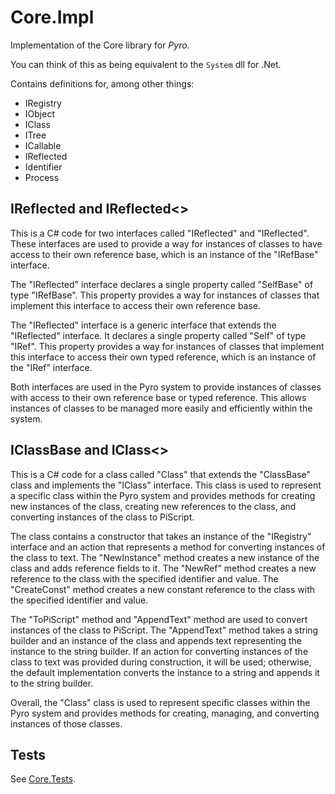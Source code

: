 ﻿# Core.Impl
Implementation of the Core library for *Pyro*.

You can think of this as being equivalent to the `System` dll for .Net.

Contains definitions for, among other things:
* IRegistry
* IObject
* IClass
* ITree
* ICallable
* IReflected
* Identifier
* Process

## IReflected and IReflected<<T>>

This is a C# code for two interfaces called "IReflected" and "IReflected<T>". These interfaces are used to provide a way for instances of classes to have access to their own reference base, which is an instance of the "IRefBase" interface.

The "IReflected" interface declares a single property called "SelfBase" of type "IRefBase". This property provides a way for instances of classes that implement this interface to access their own reference base.

The "IReflected<T>" interface is a generic interface that extends the "IReflected" interface. It declares a single property called "Self" of type "IRef<T>". This property provides a way for instances of classes that implement this interface to access their own typed reference, which is an instance of the "IRef<T>" interface.

Both interfaces are used in the Pyro system to provide instances of classes with access to their own reference base or typed reference. This allows instances of classes to be managed more easily and efficiently within the system.
 
## IClassBase and IClass<<T>>

This is a C# code for a class called "Class<T>" that extends the "ClassBase" class and implements the "IClass<T>" interface. This class is used to represent a specific class within the Pyro system and provides methods for creating new instances of the class, creating new references to the class, and converting instances of the class to PiScript.

The class contains a constructor that takes an instance of the "IRegistry" interface and an action that represents a method for converting instances of the class to text. The "NewInstance" method creates a new instance of the class and adds reference fields to it. The "NewRef" method creates a new reference to the class with the specified identifier and value. The "CreateConst" method creates a new constant reference to the class with the specified identifier and value.

The "ToPiScript" method and "AppendText" method are used to convert instances of the class to PiScript. The "AppendText" method takes a string builder and an instance of the class and appends text representing the instance to the string builder. If an action for converting instances of the class to text was provided during construction, it will be used; otherwise, the default implementation converts the instance to a string and appends it to the string builder.

Overall, the "Class<T>" class is used to represent specific classes within the Pyro system and provides methods for creating, managing, and converting instances of those classes.
 
## Tests
See [Core.Tests](https://github.cschladetsch/Pyro/Tests/Core).

